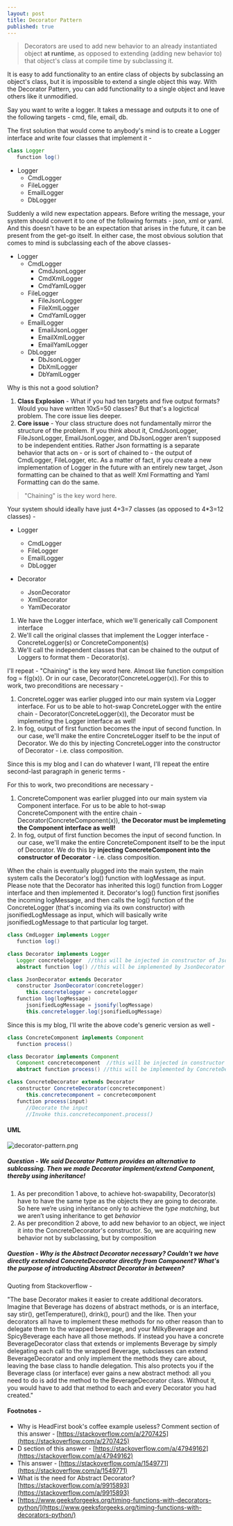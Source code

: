 ```yaml
---
layout: post
title: Decorator Pattern
published: true
---
```


>Decorators are used to add new behavior to an already instantiated object **at runtime**, as opposed to extending (adding new behavior to) that object's class at compile time by subclassing it.

It is easy to add functionality to an entire class of objects by subclassing an object's class, but it is impossible to extend a single object this way. With the Decorator Pattern, you can add functionality to a single object and leave others like it unmodified.

Say you want to write a logger. It takes a message and outputs it to one of the following targets - cmd, file, email, db. 

The first solution that would come to anybody's mind is to create a Logger interface and write four classes that implement it - 

```java
class Logger
   function log()
```

* Logger
    * CmdLogger
    * FileLogger
    * EmailLogger
    * DbLogger

Suddenly a wild new expectation appears. Before writing the message, your system should convert it to one of the following formats - json, xml or yaml. And this doesn't have to be an expectation that arises in the future, it can be present from the get-go itself. In either case, the most obvious solution that comes to mind is subclassing each of the above classes-

* Logger
    * CmdLogger
        * CmdJsonLogger
        * CmdXmlLogger
        * CmdYamlLogger
    * FileLogger
        * FileJsonLogger
        * FileXmlLogger
        * CmdYamlLogger
    * EmailLogger
        * EmailJsonLogger
        * EmailXmlLogger
        * EmailYamlLogger
    * DbLogger
        * DbJsonLogger
        * DbXmlLogger
        * DbYamlLogger


Why is this not a good solution?

1. **Class Explosion** - What if you had ten targets and five output formats? Would you have written 10x5=50 classes? But that's a logictical problem. The core issue lies deeper. 
2. **Core issue** - Your class structure does not fundamentally mirror the structure of the problem. If you think about it, CmdJsonLogger, FileJsonLogger, EmailJsonLogger, and DbJsonLogger aren't supposed to be independent entities. Rather Json formatting is a separate behavior that acts on - or is sort of chained to - the output of CmdLogger, FileLogger, etc. As a matter of fact, if you create a new implementation of Logger in the future with an entirely new target, Json formatting can be chained to that as well! Xml Formatting and Yaml Formatting can do the same.

>"Chaining" is the key word here.

Your system should ideally have just 4+3=7 classes (as opposed to 4\*3=12 classes) - 

* Logger
    * CmdLogger
    * FileLogger
    * EmailLogger
    * DbLogger
  
 * Decorator
   * JsonDecorator
   * XmlDecorator
   * YamlDecorator


1. We have the Logger interface, which we'll generically call Component interface
2. We'll call the original classes that implement the Logger interface - ConcreteLogger(s) or ConcreteComponent(s)
3. We'll call the independent classes that can be chained to the output of Loggers to format them - Decorator(s).


I'll repeat - "Chaining" is the key word here. Almost like function compsition fog = f(g(x)). Or in our case, Decorator(ConcreteLogger(x)). For this to work, two preconditions are necessary - 

1. ConcreteLogger was earlier plugged into our main system via Logger interface. For us to be able to hot-swap ConcreteLogger with the entire chain -  Decorator(ConcreteLogger(x)), the Decorator must be implemeting the Logger interface as well!
2. In fog, output of first function becomes the input of second function. In our case, we'll make the entire ConcreteLogger itself to be the input of Decorator. We do this by injecting ConcreteLogger into the constructor of Decorator - i.e. class composition. 

Since this is my blog and I can do whatever I want, I'll repeat the entire second-last paragraph in generic terms - 

For this to work, two preconditions are necessary - 
1. ConcreteComponent was earlier plugged into our main system via Component interface. For us to be able to hot-swap ConcreteComponent with the entire chain -  Decorator(ConcreteComponent(x)), **the Decorator must be implemeting the Component interface as well!**
2. In fog, output of first function becomes the input of second function. In our case, we'll make the entire ConcreteComponent itself to be the input of Decorator. We do this by **injecting ConcreteComponent into the constructor of Decorator** - i.e. class composition. 


When the chain is eventually plugged into the main system, the main system calls the Decorator's log() function with logMessage as input. Please note that the Decorator has inherited this log() function from Logger interface and then implemented it. Decorator's log() function first jsonifies the incoming logMessage, and then calls the log() function of the ConcreteLogger (that's incoming via its own constructor) with jsonifiedLogMessage as input, which will basically write jsonifiedLogMessage to that particular log target.


```java
class CmdLogger implements Logger
   function log()
```
```java
class Decorator implements Logger
   Logger concretelogger  //this will be injected in constructor of JsonDecorator
   abstract function log() //this will be implemented by JsonDecorator
```
```java
class JsonDecorator extends Decorator
   constructor JsonDecorator(concretelogger)
      this.concretelogger = concretelogger
   function log(logMessage)
      jsonifiedLogMessage = jsonify(logMessage)
      this.concretelogger.log(jsonifiedLogMessage)
```

Since this is my blog, I'll write the above code's generic version as well - 



```java
class ConcreteComponent implements Component
   function process()
```
```java
class Decorator implements Component
   Component concretecomponent  //this will be injected in constructor of ConcreteDecorator
   abstract function process() //this will be implemented by ConcreteDecorator
```
```java
class ConcreteDecorator extends Decorator
   constructor ConcreteDecorator(concretecomponent)
      this.concretecomponent = concretecomponent
   function process(input)
      //Decorate the input
      //Invoke this.concretecomponent.process()
```


#### UML
![decorator-pattern.png]({{site.baseurl}}/images/decorator-pattern/decorator-uml.png)

##### Question - We said Decorator Pattern provides an alternative to sublcassing. Then we made Decorator implement/extend Component, thereby using inheritance!

1. As per precondition 1 above, to achieve hot-swapability, Decorator(s) have to have the same type as the objects they are going to decorate. So here we’re using inheritance only to achieve the *type matching*, but we aren’t using inheritance to get *behavior*
2. As per precondition 2 above, to add new behavior to an object, we inject it into the ConcreteDecorator's constructor. So, we are acquiring new behavior not by subclassing, but by composition


##### Question - Why is the Abstract Decorator necessary? Couldn't we have directly extended ConcreteDecorator directly from Component? What's the purpose of introducting Abstract Decorator in between?

Quoting from Stackoverflow - 

"The base Decorator makes it easier to create additional decorators. Imagine that Beverage has dozens of abstract methods, or is an interface, say stir(), getTemperature(), drink(), pour() and the like. Then your decorators all have to implement these methods for no other reason than to delegate them to the wrapped beverage, and your MilkyBeverage and SpicyBeverage each have all those methods. If instead you have a concrete BeverageDecorator class that extends or implements Beverage by simply delegating each call to the wrapped Beverage, subclasses can extend BeverageDecorator and only implement the methods they care about, leaving the base class to handle delegation. This also protects you if the Beverage class (or interface) ever gains a new abstract method: all you need to do is add the method to the BeverageDecorator class. Without it, you would have to add that method to each and every Decorator you had created."

#### Footnotes - 
* Why is HeadFirst book's coffee example useless? Comment section of this answer - [https://stackoverflow.com/a/2707425](https://stackoverflow.com/a/2707425)
* D section of this answer - [https://stackoverflow.com/a/47949162](https://stackoverflow.com/a/47949162)
* This answer - [https://stackoverflow.com/a/1549771](https://stackoverflow.com/a/1549771)
* What is the need for Abstract Decorator? [https://stackoverflow.com/a/9915893](https://stackoverflow.com/a/9915893)
* [https://www.geeksforgeeks.org/timing-functions-with-decorators-python/](https://www.geeksforgeeks.org/timing-functions-with-decorators-python/)

